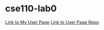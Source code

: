 # cse110-lab0
[Link to My User Page](https://joyceweng.github.io/)
[Link to User Page Repo](https://github.com/joyceweng/joyceweng.github.io)
